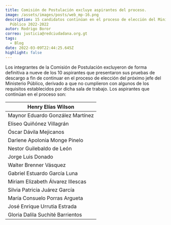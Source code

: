 ```yaml
---
title: Comisión de Postulación excluye aspirantes del proceso.
image: /assets/images/posts/web_mp-16.png
description: 15 candidatos continúan en el proceso de elección del Ministerio
  Público 2022-2022
autor: Rodrigo Boror
correo: justicia@redciudadana.org.gt
tags:
  - Blog
date: 2022-03-09T22:44:25.645Z
highlight: false
---
```

<!--StartFragment-->

Los integrantes de la Comisión de Postulación excluyeron de forma definitiva a nueve de los 10 aspirantes que presentaron sus pruebas de descargo a fin de continuar en el proceso de elección del próximo jefe del Ministerio Público, derivado a que no cumplieron con algunos de los requisitos establecidos por dicha sala de trabajo. Los aspirantes que continúan en el proceso son:

| Henry Elías Wilson                |
| --------------------------------- |
| Maynor Eduardo González Martínez  |
| Eliseo Quiñónez Villagrán         |
| Óscar Dávila Mejicanos            |
| Darlene Apolonia Monge Pinelo     |
| Nestor Guilebaldo de León         |
| Jorge Luis Donado                 |
| Walter Brenner Vásquez            |
| Gabriel Estuardo García Luna      |
| Miriam Elizabeth Álvarez Illescas |
| Silvia Patricia Juárez García     |
| María Consuelo Porras Argueta     |
| José Enrique Urrutia Estrada      |
| Gloria Dalila Suchité Barrientos  |





<!--EndFragment-->